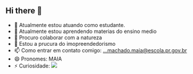 ## Hi there 👋

- 🔭 Atualmente estou atuando como estudante.
- 🌱 Atualmente estou aprendendo materias do ensino medio
- 👯 Procuro colaborar com a natureza
- 🤔 Estou a prucura do imopreendedorismo
- 📫 Como entrar em contato comigo: ...machado.maia@escola.pr.gov.br
- 😄 Pronomes: MAIA
- ⚡ Curiosidade: 
![](https://media.tenor.com/Y1bYCm1oDncAAAAM/salut.gif)
